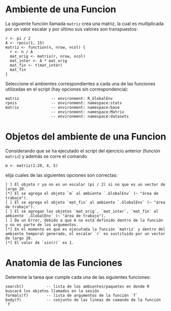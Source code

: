 
# Ambiente de una Funcion

La siguiente función llamada `matriz` crea una matriz, la cual es multiplicada por un valor escalar y por último sus valores son transpuestos:

    r <- pi / 2
    A <- rpois(1, 15)
    matriz <- function(n, nrow, ncol) {
      r <- n / A
      mat_orig <- matrix(r, nrow, ncol)
      mat_inter <- A * mat_orig
      mat_fin <- t(mat_inter)
      mat_fin
    }


Seleccione el ambientes correspondientes a cada una de las funciones utilizadas en el script (hay opciones sin correspondencia):


    matriz              -- environment: R_GlobalEnv
    rpois               -- environment: namespace:stats
    matrix              -- environment: namespace:base
                        -- environment: namespace:Matrix
                        -- environment: namespace:datasets

# Objetos del ambiente de una Funcion 

Considerando que se ha ejecutado el script del ejercicio anterior (función `matriz`) y además se corre el comando

    m <- matriz(1:20, 4, 5)

elija cuales de las siguientes opciones son correctas:

    [ ] El objeto r ya no es un escalar (pi / 2) si no que es un vector de largo 20.
    [*] El se agrega el objeto `m` al ambiente `.GlobalEnv` (~ "área de trabajo").
    [ ] El se agrega el objeto `mat_fin` al ambiente `.GlobalEnv` (~ "área de trabajo").
    [ ] El se agregan los objetos `mat_orig`, `mat_inter`, `mat_fin` al ambiente `.GlobalEnv` (~ "área de trabajo").
    [ ] Da un Error, debido a que A no está definido dentro de la función y no es parte de los argumentos.
    [*] En el momento en que es ejecutada la función `matriz` y dentro del ambiente temporal generado, el escalar `r` es sustituido por un vector de largo 20. 
    [*] El valor de `sin(r)` es 1.



# Anatomia de las Funciones

Determine la tarea que cumple cada una de las siguientes funciones:

    search()          -- lista de los ambientes/paquetes en donde R buscará los objetos llamados en la sesión
    formals(f)        -- lista de argumentos de la función `f`
    body(f)           -- conjunto de las lineas de comando de la función `f`
    


